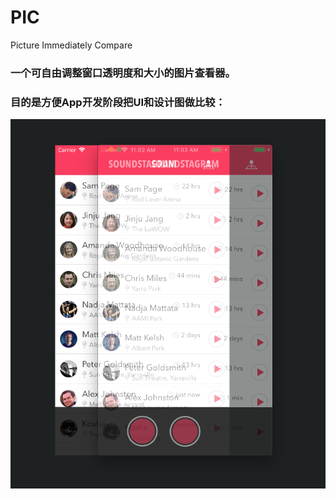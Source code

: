 # PIC
Picture Immediately Compare


### 一个可自由调整窗口透明度和大小的图片查看器。
### 目的是方便App开发阶段把UI和设计图做比较：

![compare with design](https://github.com/YangXinlei/PIC/blob/master/compare.png)


